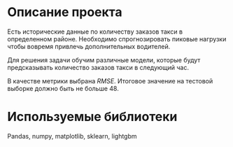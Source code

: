 # Описание проекта

Есть исторические данные по количеству заказов такси в определенном районе. Необходимо спрогнозировать пиковые нагрузки чтобы вовремя привлечь дополнительных водителей. 

Для решения задачи обучим различные модели, которые будут предсказывать количество заказов такси в следующий час.

В качестве метрики выбрана *RMSE*. Итоговое значение на тестовой выборке должно быть не больше 48.

# Используемые библиотеки
Pandas, numpy, matplotlib, sklearn, lightgbm
